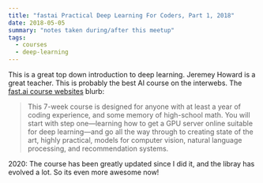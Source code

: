 ```yaml
---
title: "fastai Practical Deep Learning For Coders, Part 1, 2018"
date: 2018-05-05
summary: "notes taken during/after this meetup"
tags:
  - courses
  - deep-learning
---
```


This is a great top down introduction to deep learning. Jeremey Howard is a great teacher. This is probably the best AI course on the interwebs. The [fast.ai course websites](http://course.fast.ai/) blurb:

> This 7-week course is designed for anyone with at least a year of coding experience, and some memory of high-school math. You will start with step one—learning how to get a GPU server online suitable for deep learning—and go all the way through to creating state of the art, highly practical, models for computer vision, natural language processing, and recommendation systems.

2020: The course has been greatly updated since I did it, and the libray has evolved a lot. So its even more awesome now!
